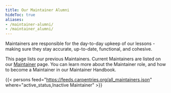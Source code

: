 ```yaml
---
title: Our Maintainer Alumni 
hideToc: true
aliases:
- /maintainer-alumni/
- /maintainer_alumni/
---
```


Maintainers are responsible for the day-to-day upkeep of our lessons - making sure they stay accurate, up-to-date, functional, and cohesive.

This page lists our previous Maintainers. Current Maintainers are listed on our [Maintainer](/community/maintainers) page. You can learn more about the Maintainer role, and how to become a Maintainer in our Maintainer Handbook.

{{< persons feed="https://feeds.carpentries.org/all_maintainers.json" where="active_status,Inactive Maintainer" >}}
